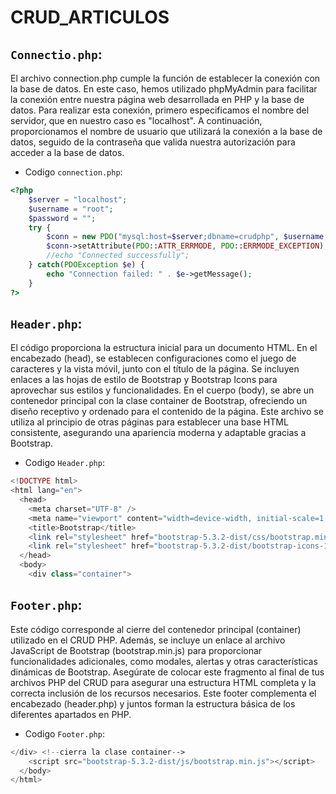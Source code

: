# CRUD_ARTICULOS
## `Connectio.php`:
El archivo connection.php cumple la función de establecer la conexión con la base de datos. En este caso, hemos utilizado phpMyAdmin para facilitar la conexión entre nuestra página web desarrollada en PHP y la base de datos. Para realizar esta conexión, primero especificamos el nombre del servidor, que en nuestro caso es "localhost". A continuación, proporcionamos el nombre de usuario que utilizará la conexión a la base de datos, seguido de la contraseña que valida nuestra autorización para acceder a la base de datos.
- Codigo `connection.php`:
```php
<?php
    $server = "localhost";
    $username = "root";
    $password = "";
    try {
        $conn = new PDO("mysql:host=$server;dbname=crudphp", $username, $password);
        $conn->setAttribute(PDO::ATTR_ERRMODE, PDO::ERRMODE_EXCEPTION);
        //echo "Connected successfully"; 
    } catch(PDOException $e) {
        echo "Connection failed: " . $e->getMessage();
    }
?>
```
## `Header.php`: 
El código proporciona la estructura inicial para un documento HTML. En el encabezado (head), se establecen configuraciones como el juego de caracteres y la vista móvil, junto con el título de la página. Se incluyen enlaces a las hojas de estilo de Bootstrap y Bootstrap Icons para aprovechar sus estilos y funcionalidades. En el cuerpo (body), se abre un contenedor principal con la clase container de Bootstrap, ofreciendo un diseño receptivo y ordenado para el contenido de la página. Este archivo se utiliza al principio de otras páginas para establecer una base HTML consistente, asegurando una apariencia moderna y adaptable gracias a Bootstrap.
- Codigo `Header.php`:
```php
<!DOCTYPE html>
<html lang="en">
  <head>
    <meta charset="UTF-8" />
    <meta name="viewport" content="width=device-width, initial-scale=1.0" />
    <title>Bootstrap</title>
    <link rel="stylesheet" href="bootstrap-5.3.2-dist/css/bootstrap.min.css">
    <link rel="stylesheet" href="bootstrap-5.3.2-dist/bootstrap-icons-1.11.1/bootstrap-icons.min.css">
  </head>
  <body>
    <div class="container">
```
## `Footer.php`: 
Este código corresponde al cierre del contenedor principal (container) utilizado en el CRUD PHP. Además, se incluye un enlace al archivo JavaScript de Bootstrap (bootstrap.min.js) para proporcionar funcionalidades adicionales, como modales, alertas y otras características dinámicas de Bootstrap. Asegúrate de colocar este fragmento al final de tus archivos PHP del CRUD para asegurar una estructura HTML completa y la correcta inclusión de los recursos necesarios. Este footer complementa el encabezado (header.php) y juntos forman la estructura básica de los diferentes apartados en PHP.
- Codigo `Footer.php`:
```php
</div> <!--cierra la clase container-->
    <script src="bootstrap-5.3.2-dist/js/bootstrap.min.js"></script>
  </body>
</html>
```
